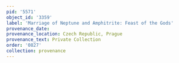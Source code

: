 ```yaml
---
pid: '5571'
object_id: '3359'
label: 'Marriage of Neptune and Amphitrite: Feast of the Gods'
provenance_date:
provenance_location: Czech Republic, Prague
provenance_text: Private Collection
order: '0827'
collection: provenance
---
```

